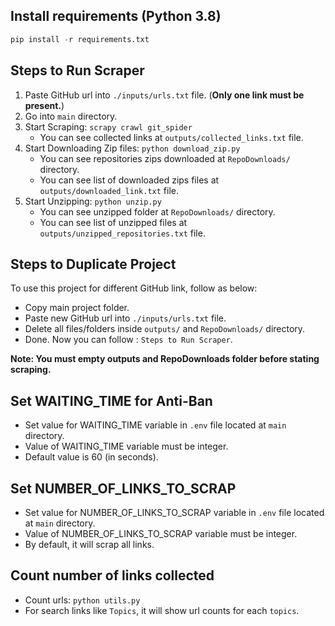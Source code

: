 


## Install requirements (Python 3.8)
```python 
pip install -r requirements.txt
```


## Steps to Run Scraper
1. Paste GitHub url into `./inputs/urls.txt` file. (**Only one link must be present.**)
2. Go into `main` directory.
3. Start Scraping: `scrapy crawl git_spider`
   - You can see collected links at `outputs/collected_links.txt` file.
4. Start Downloading Zip files: `python download_zip.py`
   - You can see repositories zips downloaded at `RepoDownloads/` directory.
   - You can see list of downloaded zips files at `outputs/downloaded_link.txt` file.
5. Start Unzipping: `python unzip.py`
   - You can see unzipped folder at `RepoDownloads/` directory.
   - You can see list of unzipped files at `outputs/unzipped_repositories.txt` file.


## Steps to Duplicate Project
To use this project for different GitHub link, follow as below:
- Copy main project folder.
- Paste new GitHub url into `./inputs/urls.txt` file.
- Delete all files/folders inside `outputs/` and `RepoDownloads/` directory.
- Done. Now you can follow : `Steps to Run Scraper`.

**Note: You must empty outputs and RepoDownloads folder before stating scraping.** <br>


## Set WAITING_TIME for Anti-Ban
- Set value for WAITING_TIME variable in `.env` file located at `main` directory.
- Value of WAITING_TIME variable must be integer.
- Default value is 60 (in seconds).

## Set NUMBER_OF_LINKS_TO_SCRAP
- Set value for NUMBER_OF_LINKS_TO_SCRAP variable in `.env` file located at `main` directory.
- Value of NUMBER_OF_LINKS_TO_SCRAP variable must be integer.
- By default, it will scrap all links.

## Count number of links collected
- Count urls: `python utils.py`
- For search links like `Topics`, it will show url counts for each `topics`.